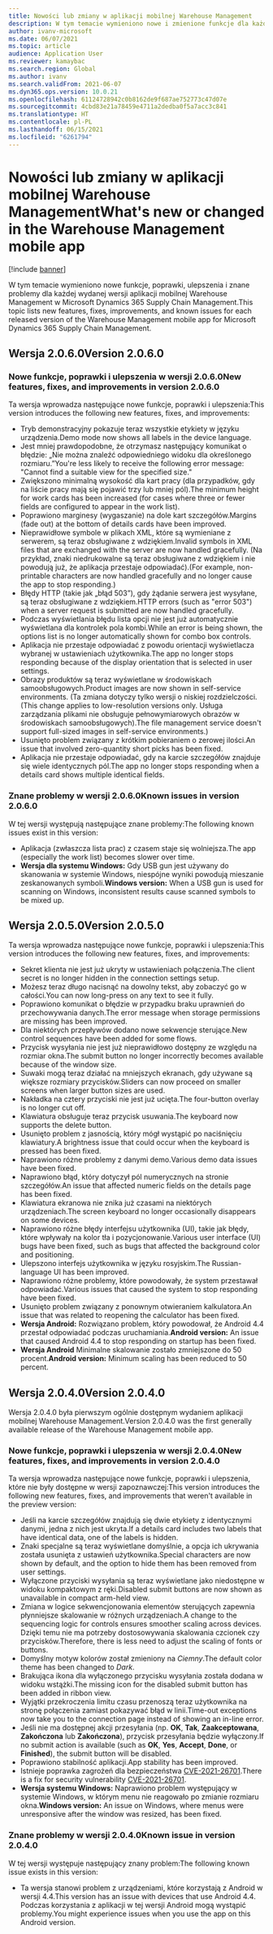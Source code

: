 ```yaml
---
title: Nowości lub zmiany w aplikacji mobilnej Warehouse Management
description: W tym temacie wymieniono nowe i zmienione funkcje dla każdej wydanej wersji aplikacji mobilnej Warehouse Management dla firmy Microsoft Dynamics 365 Supply Chain Management.
author: ivanv-microsoft
ms.date: 06/07/2021
ms.topic: article
audience: Application User
ms.reviewer: kamaybac
ms.search.region: Global
ms.author: ivanv
ms.search.validFrom: 2021-06-07
ms.dyn365.ops.version: 10.0.21
ms.openlocfilehash: 61124728942c0b8162de9f687ae752773c47d07e
ms.sourcegitcommit: 4cbd83e21a78459e4711a2dedba0f5a7acc3c841
ms.translationtype: HT
ms.contentlocale: pl-PL
ms.lasthandoff: 06/15/2021
ms.locfileid: "6261794"
---
```

# <a name="whats-new-or-changed-in-the-warehouse-management-mobile-app"></a><span data-ttu-id="e122b-103">Nowości lub zmiany w aplikacji mobilnej Warehouse Management</span><span class="sxs-lookup"><span data-stu-id="e122b-103">What's new or changed in the Warehouse Management mobile app</span></span>

[!include [banner](../includes/banner.md)]

<span data-ttu-id="e122b-104">W tym temacie wymieniono nowe funkcje, poprawki, ulepszenia i znane problemy dla każdej wydanej wersji aplikacji mobilnej Warehouse Management w Microsoft Dynamics 365 Supply Chain Management.</span><span class="sxs-lookup"><span data-stu-id="e122b-104">This topic lists new features, fixes, improvements, and known issues for each released version of the Warehouse Management mobile app for Microsoft Dynamics 365 Supply Chain Management.</span></span>

## <a name="version-2060"></a><span data-ttu-id="e122b-105">Wersja 2.0.6.0</span><span class="sxs-lookup"><span data-stu-id="e122b-105">Version 2.0.6.0</span></span>

### <a name="new-features-fixes-and-improvements-in-version-2060"></a><span data-ttu-id="e122b-106">Nowe funkcje, poprawki i ulepszenia w wersji 2.0.6.0</span><span class="sxs-lookup"><span data-stu-id="e122b-106">New features, fixes, and improvements in version 2.0.6.0</span></span>

<span data-ttu-id="e122b-107">Ta wersja wprowadza następujące nowe funkcje, poprawki i ulepszenia:</span><span class="sxs-lookup"><span data-stu-id="e122b-107">This version introduces the following new features, fixes, and improvements:</span></span>

- <span data-ttu-id="e122b-108">Tryb demonstracyjny pokazuje teraz wszystkie etykiety w języku urządzenia.</span><span class="sxs-lookup"><span data-stu-id="e122b-108">Demo mode now shows all labels in the device language.</span></span>
- <span data-ttu-id="e122b-109">Jest mniej prawdopodobne, że otrzymasz następujący komunikat o błędzie: „Nie można znaleźć odpowiedniego widoku dla określonego rozmiaru.”</span><span class="sxs-lookup"><span data-stu-id="e122b-109">You're less likely to receive the following error message: "Cannot find a suitable view for the specified size."</span></span>
- <span data-ttu-id="e122b-110">Zwiększono minimalną wysokość dla kart pracy (dla przypadków, gdy na liście pracy mają się pojawić trzy lub mniej pól).</span><span class="sxs-lookup"><span data-stu-id="e122b-110">The minimum height for work cards has been increased (for cases where three or fewer fields are configured to appear in the work list).</span></span>
- <span data-ttu-id="e122b-111">Poprawiono marginesy (wygaszanie) na dole kart szczegółów.</span><span class="sxs-lookup"><span data-stu-id="e122b-111">Margins (fade out) at the bottom of details cards have been improved.</span></span>
- <span data-ttu-id="e122b-112">Nieprawidłowe symbole w plikach XML, które są wymieniane z serwerem, są teraz obsługiwane z wdziękiem.</span><span class="sxs-lookup"><span data-stu-id="e122b-112">Invalid symbols in XML files that are exchanged with the server are now handled gracefully.</span></span> <span data-ttu-id="e122b-113">(Na przykład, znaki niedrukowalne są teraz obsługiwane z wdziękiem i nie powodują już, że aplikacja przestaje odpowiadać).</span><span class="sxs-lookup"><span data-stu-id="e122b-113">(For example, non-printable characters are now handled gracefully and no longer cause the app to stop responding.)</span></span>
- <span data-ttu-id="e122b-114">Błędy HTTP (takie jak „błąd 503”), gdy żądanie serwera jest wysyłane, są teraz obsługiwane z wdziękiem.</span><span class="sxs-lookup"><span data-stu-id="e122b-114">HTTP errors (such as "error 503") when a server request is submitted are now handled gracefully.</span></span>
- <span data-ttu-id="e122b-115">Podczas wyświetlania błędu lista opcji nie jest już automatycznie wyświetlana dla kontrolek pola kombi.</span><span class="sxs-lookup"><span data-stu-id="e122b-115">While an error is being shown, the options list is no longer automatically shown for combo box controls.</span></span>
- <span data-ttu-id="e122b-116">Aplikacja nie przestaje odpowiadać z powodu orientacji wyświetlacza wybranej w ustawieniach użytkownika.</span><span class="sxs-lookup"><span data-stu-id="e122b-116">The app no longer stops responding because of the display orientation that is selected in user settings.</span></span>
- <span data-ttu-id="e122b-117">Obrazy produktów są teraz wyświetlane w środowiskach samoobsługowych.</span><span class="sxs-lookup"><span data-stu-id="e122b-117">Product images are now shown in self-service environments.</span></span> <span data-ttu-id="e122b-118">(Ta zmiana dotyczy tylko wersji o niskiej rozdzielczości.</span><span class="sxs-lookup"><span data-stu-id="e122b-118">(This change applies to low-resolution versions only.</span></span> <span data-ttu-id="e122b-119">Usługa zarządzania plikami nie obsługuje pełnowymiarowych obrazów w środowiskach samoobsługowych).</span><span class="sxs-lookup"><span data-stu-id="e122b-119">The file management service doesn't support full-sized images in self-service environments.)</span></span>
- <span data-ttu-id="e122b-120">Usunięto problem związany z krótkim pobieraniem o zerowej ilości.</span><span class="sxs-lookup"><span data-stu-id="e122b-120">An issue that involved zero-quantity short picks has been fixed.</span></span>
- <span data-ttu-id="e122b-121">Aplikacja nie przestaje odpowiadać, gdy na karcie szczegółów znajduje się wiele identycznych pól.</span><span class="sxs-lookup"><span data-stu-id="e122b-121">The app no longer stops responding when a details card shows multiple identical fields.</span></span>

### <a name="known-issues-in-version-2060"></a><span data-ttu-id="e122b-122">Znane problemy w wersji 2.0.6.0</span><span class="sxs-lookup"><span data-stu-id="e122b-122">Known issues in version 2.0.6.0</span></span>

<span data-ttu-id="e122b-123">W tej wersji występują następujące znane problemy:</span><span class="sxs-lookup"><span data-stu-id="e122b-123">The following known issues exist in this version:</span></span>

- <span data-ttu-id="e122b-124">Aplikacja (zwłaszcza lista prac) z czasem staje się wolniejsza.</span><span class="sxs-lookup"><span data-stu-id="e122b-124">The app (especially the work list) becomes slower over time.</span></span>
- <span data-ttu-id="e122b-125">**Wersja dla systemu Windows:** Gdy USB gun jest używany do skanowania w systemie Windows, niespójne wyniki powodują mieszanie zeskanowanych symboli.</span><span class="sxs-lookup"><span data-stu-id="e122b-125">**Windows version:** When a USB gun is used for scanning on Windows, inconsistent results cause scanned symbols to be mixed up.</span></span>

## <a name="version-2050"></a><span data-ttu-id="e122b-126">Wersja 2.0.5.0</span><span class="sxs-lookup"><span data-stu-id="e122b-126">Version 2.0.5.0</span></span>

<span data-ttu-id="e122b-127">Ta wersja wprowadza następujące nowe funkcje, poprawki i ulepszenia:</span><span class="sxs-lookup"><span data-stu-id="e122b-127">This version introduces the following new features, fixes, and improvements:</span></span>

- <span data-ttu-id="e122b-128">Sekret klienta nie jest już ukryty w ustawieniach połączenia.</span><span class="sxs-lookup"><span data-stu-id="e122b-128">The client secret is no longer hidden in the connection settings setup.</span></span>
- <span data-ttu-id="e122b-129">Możesz teraz długo nacisnąć na dowolny tekst, aby zobaczyć go w całości.</span><span class="sxs-lookup"><span data-stu-id="e122b-129">You can now long-press on any text to see it fully.</span></span>
- <span data-ttu-id="e122b-130">Poprawiono komunikat o błędzie w przypadku braku uprawnień do przechowywania danych.</span><span class="sxs-lookup"><span data-stu-id="e122b-130">The error message when storage permissions are missing has been improved.</span></span>
- <span data-ttu-id="e122b-131">Dla niektórych przepływów dodano nowe sekwencje sterujące.</span><span class="sxs-lookup"><span data-stu-id="e122b-131">New control sequences have been added for some flows.</span></span>
- <span data-ttu-id="e122b-132">Przycisk wysyłania nie jest już nieprawidłowo dostępny ze względu na rozmiar okna.</span><span class="sxs-lookup"><span data-stu-id="e122b-132">The submit button no longer incorrectly becomes available because of the window size.</span></span>
- <span data-ttu-id="e122b-133">Suwaki mogą teraz działać na mniejszych ekranach, gdy używane są większe rozmiary przycisków.</span><span class="sxs-lookup"><span data-stu-id="e122b-133">Sliders can now proceed on smaller screens when larger button sizes are used.</span></span>
- <span data-ttu-id="e122b-134">Nakładka na cztery przyciski nie jest już ucięta.</span><span class="sxs-lookup"><span data-stu-id="e122b-134">The four-button overlay is no longer cut off.</span></span>
- <span data-ttu-id="e122b-135">Klawiatura obsługuje teraz przycisk usuwania.</span><span class="sxs-lookup"><span data-stu-id="e122b-135">The keyboard now supports the delete button.</span></span>
- <span data-ttu-id="e122b-136">Usunięto problem z jasnością, który mógł wystąpić po naciśnięciu klawiatury.</span><span class="sxs-lookup"><span data-stu-id="e122b-136">A brightness issue that could occur when the keyboard is pressed has been fixed.</span></span>
- <span data-ttu-id="e122b-137">Naprawiono różne problemy z danymi demo.</span><span class="sxs-lookup"><span data-stu-id="e122b-137">Various demo data issues have been fixed.</span></span>
- <span data-ttu-id="e122b-138">Naprawiono błąd, który dotyczył pól numerycznych na stronie szczegółów.</span><span class="sxs-lookup"><span data-stu-id="e122b-138">An issue that affected numeric fields on the details page has been fixed.</span></span>
- <span data-ttu-id="e122b-139">Klawiatura ekranowa nie znika już czasami na niektórych urządzeniach.</span><span class="sxs-lookup"><span data-stu-id="e122b-139">The screen keyboard no longer occasionally disappears on some devices.</span></span>
- <span data-ttu-id="e122b-140">Naprawiono różne błędy interfejsu użytkownika (UI), takie jak błędy, które wpływały na kolor tła i pozycjonowanie.</span><span class="sxs-lookup"><span data-stu-id="e122b-140">Various user interface (UI) bugs have been fixed, such as bugs that affected the background color and positioning.</span></span>
- <span data-ttu-id="e122b-141">Ulepszono interfejs użytkownika w języku rosyjskim.</span><span class="sxs-lookup"><span data-stu-id="e122b-141">The Russian-language UI has been improved.</span></span>
- <span data-ttu-id="e122b-142">Naprawiono różne problemy, które powodowały, że system przestawał odpowiadać.</span><span class="sxs-lookup"><span data-stu-id="e122b-142">Various issues that caused the system to stop responding have been fixed.</span></span>
- <span data-ttu-id="e122b-143">Usunięto problem związany z ponownym otwieraniem kalkulatora.</span><span class="sxs-lookup"><span data-stu-id="e122b-143">An issue that was related to reopening the calculator has been fixed.</span></span>
- <span data-ttu-id="e122b-144">**Wersja Android:** Rozwiązano problem, który powodował, że Android 4.4 przestał odpowiadać podczas uruchamiania.</span><span class="sxs-lookup"><span data-stu-id="e122b-144">**Android version:** An issue that caused Android 4.4 to stop responding on startup has been fixed.</span></span>
- <span data-ttu-id="e122b-145">**Wersja Android** Minimalne skalowanie zostało zmniejszone do 50 procent.</span><span class="sxs-lookup"><span data-stu-id="e122b-145">**Android version:** Minimum scaling has been reduced to 50 percent.</span></span>

## <a name="version-2040"></a><span data-ttu-id="e122b-146">Wersja 2.0.4.0</span><span class="sxs-lookup"><span data-stu-id="e122b-146">Version 2.0.4.0</span></span>

<span data-ttu-id="e122b-147">Wersja 2.0.4.0 była pierwszym ogólnie dostępnym wydaniem aplikacji mobilnej Warehouse Management.</span><span class="sxs-lookup"><span data-stu-id="e122b-147">Version 2.0.4.0 was the first generally available release of the Warehouse Management mobile app.</span></span>

### <a name="new-features-fixes-and-improvements-in-version-2040"></a><span data-ttu-id="e122b-148">Nowe funkcje, poprawki i ulepszenia w wersji 2.0.4.0</span><span class="sxs-lookup"><span data-stu-id="e122b-148">New features, fixes, and improvements in version 2.0.4.0</span></span>

<span data-ttu-id="e122b-149">Ta wersja wprowadza następujące nowe funkcje, poprawki i ulepszenia, które nie były dostępne w wersji zapoznawczej:</span><span class="sxs-lookup"><span data-stu-id="e122b-149">This version introduces the following new features, fixes, and improvements that weren't available in the preview version:</span></span>

- <span data-ttu-id="e122b-150">Jeśli na karcie szczegółów znajdują się dwie etykiety z identycznymi danymi, jedna z nich jest ukryta.</span><span class="sxs-lookup"><span data-stu-id="e122b-150">If a details card includes two labels that have identical data, one of the labels is hidden.</span></span>
- <span data-ttu-id="e122b-151">Znaki specjalne są teraz wyświetlane domyślnie, a opcja ich ukrywania została usunięta z ustawień użytkownika.</span><span class="sxs-lookup"><span data-stu-id="e122b-151">Special characters are now shown by default, and the option to hide them has been removed from user settings.</span></span>
- <span data-ttu-id="e122b-152">Wyłączone przyciski wysyłania są teraz wyświetlane jako niedostępne w widoku kompaktowym z ręki.</span><span class="sxs-lookup"><span data-stu-id="e122b-152">Disabled submit buttons are now shown as unavailable in compact arm-held view.</span></span>
- <span data-ttu-id="e122b-153">Zmiana w logice sekwencjonowania elementów sterujących zapewnia płynniejsze skalowanie w różnych urządzeniach.</span><span class="sxs-lookup"><span data-stu-id="e122b-153">A change to the sequencing logic for controls ensures smoother scaling across devices.</span></span> <span data-ttu-id="e122b-154">Dzięki temu nie ma potrzeby dostosowywania skalowania czcionek czy przycisków.</span><span class="sxs-lookup"><span data-stu-id="e122b-154">Therefore, there is less need to adjust the scaling of fonts or buttons.</span></span>
- <span data-ttu-id="e122b-155">Domyślny motyw kolorów został zmieniony na *Ciemny*.</span><span class="sxs-lookup"><span data-stu-id="e122b-155">The default color theme has been changed to *Dark*.</span></span>
- <span data-ttu-id="e122b-156">Brakująca ikona dla wyłączonego przycisku wysyłania została dodana w widoku wstążki.</span><span class="sxs-lookup"><span data-stu-id="e122b-156">The missing icon for the disabled submit button has been added in ribbon view.</span></span>
- <span data-ttu-id="e122b-157">Wyjątki przekroczenia limitu czasu przenoszą teraz użytkownika na stronę połączenia zamiast pokazywać błąd w linii.</span><span class="sxs-lookup"><span data-stu-id="e122b-157">Time-out exceptions now take you to the connection page instead of showing an in-line error.</span></span>
- <span data-ttu-id="e122b-158">Jeśli nie ma dostępnej akcji przesyłania (np. **OK**, **Tak**, **Zaakceptowana**, **Zakończona** lub **Zakończona**), przycisk przesyłania będzie wyłączony.</span><span class="sxs-lookup"><span data-stu-id="e122b-158">If no submit action is available (such as **OK**, **Yes**, **Accept**, **Done**, or **Finished**), the submit button will be disabled.</span></span>
- <span data-ttu-id="e122b-159">Poprawiono stabilność aplikacji.</span><span class="sxs-lookup"><span data-stu-id="e122b-159">App stability has been improved.</span></span>
- <span data-ttu-id="e122b-160">Istnieje poprawka zagrożeń dla bezpieczeństwa [CVE-2021-26701](https://msrc.microsoft.com/update-guide/vulnerability/CVE-2021-26701).</span><span class="sxs-lookup"><span data-stu-id="e122b-160">There is a fix for security vulnerability [CVE-2021-26701](https://msrc.microsoft.com/update-guide/vulnerability/CVE-2021-26701).</span></span>
- <span data-ttu-id="e122b-161">**Wersja systemu Windows:** Naprawiono problem występujący w systemie Windows, w którym menu nie reagowało po zmianie rozmiaru okna.</span><span class="sxs-lookup"><span data-stu-id="e122b-161">**Windows version:** An issue on Windows, where menus were unresponsive after the window was resized, has been fixed.</span></span>

### <a name="known-issue-in-version-2040"></a><span data-ttu-id="e122b-162">Znane problemy w wersji 2.0.4.0</span><span class="sxs-lookup"><span data-stu-id="e122b-162">Known issue in version 2.0.4.0</span></span>

<span data-ttu-id="e122b-163">W tej wersji występuje następujący znany problem:</span><span class="sxs-lookup"><span data-stu-id="e122b-163">The following known issue exists in this version:</span></span>

- <span data-ttu-id="e122b-164">Ta wersja stanowi problem z urządzeniami, które korzystają z Android w wersji 4.4.</span><span class="sxs-lookup"><span data-stu-id="e122b-164">This version has an issue with devices that use Android 4.4.</span></span> <span data-ttu-id="e122b-165">Podczas korzystania z aplikacji w tej wersji Android mogą wystąpić problemy.</span><span class="sxs-lookup"><span data-stu-id="e122b-165">You might experience issues when you use the app on this Android version.</span></span>
